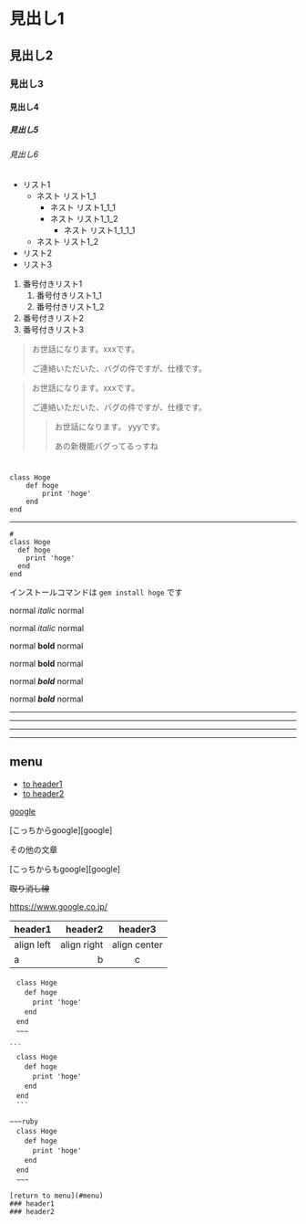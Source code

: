 # 見出し1
## 見出し2
### 見出し3
#### 見出し4
##### 見出し5
###### 見出し6

- リスト1
    - ネスト リスト1_1
        - ネスト リスト1_1_1
        - ネスト リスト1_1_2
           - ネスト リスト1_1_1_1
    - ネスト リスト1_2
- リスト2
- リスト3


1. 番号付きリスト1
    1. 番号付きリスト1_1
    1. 番号付きリスト1_2
1. 番号付きリスト2
1. 番号付きリスト3


> お世話になります。xxxです。
>
> ご連絡いただいた、バグの件ですが、仕様です。

> お世話になります。xxxです。
>
> ご連絡いただいた、バグの件ですが、仕様です。
>> お世話になります。 yyyです。
>>
>> あの新機能バグってるっすね


#   
    class Hoge
        def hoge
            print 'hoge'
        end
    end

---

    #
    class Hoge
      def hoge
        print 'hoge'
      end
    end

インストールコマンドは `gem install hoge` です

normal *italic* normal

normal _italic_ normal

normal **bold** normal

normal __bold__ normal

normal ***bold*** normal

normal ___bold___ normal

***

___

---

*    *    *



## <i class="fa fa-cube" style="font-size:1em;"></i> menu
* [to header1](#header1)
* [to header2](#header2)

<!-- some long code -->

[google](https://www.google.co.jp/)

[こっちからgoogle][google]

その他の文章

[こっちからもgoogle][google]


~~取り消し線~~

https://www.google.co.jp/


|header1|header2|header3|
|:--|--:|:--:|
|align left|align right|align center|
|a|b|c|
~~~
　class Hoge
　  def hoge
　    print 'hoge'
　  end
　end
　~~~

```
　class Hoge
　  def hoge
　    print 'hoge'
　  end
　end
　```

~~~ruby
　class Hoge
　  def hoge
　    print 'hoge'
　  end
　end
　~~~

[return to menu](#menu)
### header1
### header2
